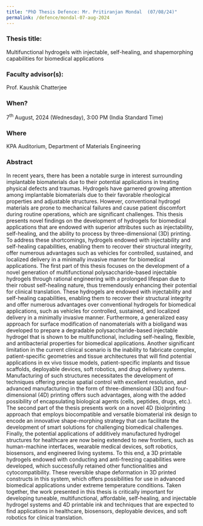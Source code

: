 ```yaml
---
title: "PhD Thesis Defence: Mr. Pritiranjan Mondal  (07/08/24)"
permalink: /defence/mondal-07-aug-2024
---
```

### Thesis title:
Multifunctional hydrogels with injectable, self-healing, and shapemorphing capabilities for biomedical applications

### Faculty advisor(s):
Prof. Kaushik Chatterjee

### When?
7<sup>th</sup> August, 2024 (Wednesday), 3:00 PM (India Standard Time)

### Where
KPA Auditorium, Department of Materials Engineering

### Abstract
In recent years, there has been a notable surge in interest surrounding implantable biomaterials due to their potential applications in treating physical defects and traumas. Hydrogels have garnered growing attention among implantable biomaterials due to their favorable rheological properties and adjustable structures. However, conventional hydrogel materials are prone to mechanical failures and cause patient discomfort during routine operations, which are significant challenges. This thesis presents novel findings on the development of hydrogels for biomedical applications that are endowed with superior attributes such as injectability, self-healing, and the ability to process by three-dimensional (3D) printing. To address these shortcomings, hydrogels endowed with injectability and self-healing capabilities, enabling them to recover their structural integrity, offer numerous advantages such as vehicles for controlled, sustained, and localized delivery in a minimally invasive manner for biomedical applications. The first part of this thesis focuses on the development of a novel generation of multifunctional polysaccharide-based injectable hydrogels through rational engineering with a prolonged lifespan due to their robust self-healing nature, thus tremendously enhancing their potential for clinical translation. These hydrogels are endowed with injectability and self-healing capabilities, enabling them to recover their structural integrity and offer numerous advantages over conventional hydrogels for biomedical applications, such as vehicles for controlled, sustained, and localized delivery in a minimally invasive manner. Furthermore, a generalized easy approach for surface modification of nanomaterials with a bioligand was developed to prepare a degradable polysaccharide-based injectable hydrogel that is shown to be multifunctional, including self-healing, flexible, and antibacterial properties for biomedical applications. Another significant limitation in the current clinical scenario is the inability to fabricate complex, patient-specific geometries and tissue architectures that will find potential applications in ex vivo tissue models, patient-specific implants and tissue scaffolds, deployable devices, soft robotics, and drug delivery systems. Manufacturing of such structures necessitates the development of techniques offering precise spatial control with excellent resolution, and advanced manufacturing in the form of three-dimensional (3D) and four-dimensional (4D) printing offers such advantages, along with the added possibility of encapsulating biological agents (cells, peptides, drugs, etc.). The second part of the thesis presents work on a novel 4D (bio)printing approach that employs biocompatible and versatile biomaterial ink design to encode an innovative shape-morphing strategy that can facilitate the development of smart solutions for challenging biomedical challenges. Finally, the potential applications of additively manufactured hydrogel structures for healthcare are now being extended to new frontiers, such as human-machine interfaces, wearable medical devices, soft robotics, biosensors, and engineered living systems. To this end, a 3D printable hydrogels endowed with conducting and anti-freezing capabilities were developed, which successfully retained other functionalities and cytocompatibility. These reversible shape deformation in 3D printed constructs in this system, which offers possibilities for use in advanced biomedical applications under extreme temperature conditions. Taken together, the work presented in this thesis is critically important for developing tuneable, multifunctional, affordable, self-healing, and injectable hydrogel systems and 4D printable ink and techniques that are expected to find applications in healthcare, biosensors, deployable devices, and soft robotics for clinical translation.